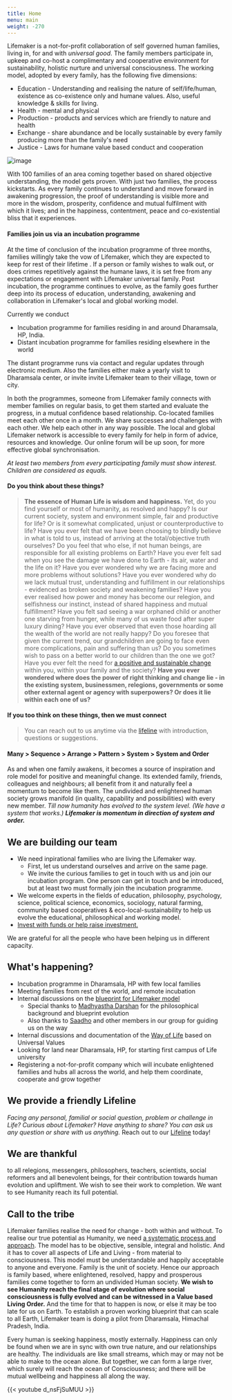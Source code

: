 ```yaml
---
title: Home
menu: main
weight: -270
---
```


Lifemaker is a not-for-profit collaboration of self governed human families, living in, for and with *universal good*. The family members participate in, upkeep and co-host a complimentary and cooperative environment for sustainability, holistic nurture and universal consciousness. The working model, adopted by every family, has the following five dimensions: 

* Education - Understanding and realising the nature of self/life/human, existence as co-existence only and humane values. Also, useful knowledge & skills for living.
* Health - mental and physical
* Production - products and services which are friendly to nature and health
* Exchange - share abundance and be locally sustainable by every family producing more than the family's need
* Justice - Laws for humane value based conduct and cooperation

![image](/images/infographicLifemaker.png)

With 100 families of an area coming together based on shared objective understanding, the model gets proven. With just two families, the process kickstarts. As every family continues to understand and move forward in awakening progression, the proof of understanding is visible more and more in the wisdom, prosperity, confidence and mutual fulfilment with which it lives; and in the happiness, contentment, peace and co-existential bliss that it experiences. 

#### Families join us via an incubation programme 
At the time of conclusion of the incubation programme of three months, families willingly take the vow of Lifemaker, which they are expected to keep for rest of their lifetime . If a person or family wishes to walk out, or does crimes repetitively against the humane laws, it is set free from any expectations or engagement with Lifemaker universal family. Post incubation, the programme continues to evolve, as the family goes further deep into its process of education, understanding, awakening and collaboration in Lifemaker's local and global working model. 

Currently we conduct

- Incubation programme for families residing in and around Dharamsala, HP, India.
- Distant incubation programme for families residing elsewhere in the world

The distant programme runs via contact and regular updates through electronic medium. Also the families either make a yearly visit to Dharamsala center, or invite invite Lifemaker team to their village, town or city.

In both the programmes, someone from Lifemaker family connects with member families on regular basis, to get them started and evaluate the progress, in a mutual confidence based relationship. Co-located families meet each other once in a month. We share successes and challenges with each other. We help each other in any way possible. The local and global Lifemaker network is accessible to every family for help in form of advice, resources and knowledge. Our online forum will be up soon, for more effective global synchronisation.

*At least two members from every participating family must show interest. Children are considered as equals.* 



#### Do you think about these things? 
> **The essence of Human Life is wisdom and happiness.** Yet, do you find yourself or most of humanity, as resolved and happy? Is our current society, system and environment simple, fair and productive for life? Or is it somewhat complicated, unjust or counterproductive to life? Have you ever felt that we have been choosing to blindly believe in what is told to us, instead of arriving at the total/objective truth ourselves? Do you feel that who else, if not human beings, are responsible for all existing problems on Earth? Have you ever felt sad when you see the damage we have done to Earth - its air, water and the life on it? Have you ever wondered why we are facing more and more problems without solutions? Have you ever wondered why do we lack mutual trust, understanding and fulfillment in our relationships - evidenced as broken society and weakening families? Have you ever realised how power and money has become our relegion, and selfishness our instinct, instead of shared happiness and mutual fulfillment? Have you felt sad seeing a war orphaned child or another one starving from hunger, while many of us waste food after super luxury dining? Have you ever observed that even those hoarding all the wealth of the world are not really happy? Do you foresee that given the current trend, our grandchildren are going to face even more complications, pain and suffering than us? Do you sometimes wish to pass on a better world to our children than the one we got? Have you ever felt the need for [a positive and sustainable change](/post/background) within you, within your family and the society? **Have you ever wondered where does the power of right thinking and change lie - in the existing system, businessmen, relegions, governments or some other external agent or agency with superpowers? Or does it lie within each one of us?**

#### If you too think on these things, then we must connect 

> You can reach out to us anytime via the [lifeline](/page/lifeline) with introduction, questions or suggestions. 

#### Many > Sequence > Arrange > Pattern > System > System and Order

As and when one family awakens, it becomes a source of inspiration and role model for positive and meaningful change. Its extended family, friends, colleagues and neighbours; all benefit from it and naturally feel a momentum to become like them. The undivided and enlightened human society grows manifold (in quality, capability and possibilities) with every new member. *Till now humanity has evolved to the system level. (We have a system that works.)* ***Lifemaker is momentum in direction of system and order.***

## We are building our team 
* We need inpirational families who are living the Lifemaker way. 
  * First, let us understand ourselves and arrive on the same page.
  * We invite the curious families to get in touch with us and join our incubation program. One person can get in touch and be introduced, but at least two must formally join the incubation programme.
* We welcome experts in the fields of education, philosophy, psychology, science, political science, economics, sociology, natural farming, community based cooperatives & eco-local-sustainability to help us evolve the educational, philosophical and working model.
* [Invest with funds or help raise investment.](/invest)

We are grateful for all the people who have been helping us in different capacity. 

## What's happening?
- Incubation programme in Dharamsala, HP with few local families
- Meeting families from rest of the world, and remote incubation
- Internal discussions on the [blueprint for Lifemaker model](/post/approach)
  - Special thanks to [Madhyastha Darshan](http://madhyasth-darshan.info/) for the philosophical background and blueprint evolution
  - Also thanks to [Saadho](http://saadhosangha.org/) and other members in our group for guiding us on the way 
- Internal discussions and documentation of the [Way of Life](/values) based on Universal Values
- Looking for land near Dharamsala, HP, for starting first campus of Life university
- Registering a not-for-profit company which will incubate enlightened families and hubs all across the world, and help them coordinate, cooperate and grow together


## We provide a friendly Lifeline

*Facing any personal, familial or social question, problem or challenge in Life? Curious about Lifemaker? Have anything to share? You can ask us any question or share with us anything.* 
Reach out to our [Lifeline](/lifeline) today!

## We are thankful 
to all relegions, messengers, philosophers, teachers, scientists, social reformers and all benevolent beings, for their contribution towards human evolution and upliftment. We wish to see their work to completion. We want to see Humanity reach its full potential. 

## Call to the tribe

Lifemaker families realise the need for change - both within and without. To realise our true potential as Humanity, we need [a systematic process and approach](/post/approach). The model has to be objective, sensible, integral and holistic. And it has to cover all aspects of Life and Living - from material to consciousness. This model must be understandable and happily acceptable to anyone and everyone. Family is the unit of society. Hence our approach is family based, where enlightened, resolved, happy and prosperous families come together to form an undivided Human society. **We wish to see Humanity reach the final stage of evolution where social consciousness is fully evolved and can be witnessed in a Value based Living Order.** And the time for that to happen is now, or else it may be too late for us on Earth. To establish a proven working blueprint that can scale to all Earth, Lifemaker team is doing a pilot from Dharamsala, Himachal Pradesh, India.

Every human is seeking happiness, mostly externally. Happiness can only be found when we are in sync with own true nature, and our relationships are healthy. The individuals are like small streams, which may or may not be able to make to the ocean alone. But together, we can form a large river, which surely will reach the ocean of Consciousness; and there will be mutual wellbeing and happiness all along the way.

{{< youtube d_nsFjSuMUU >}}
